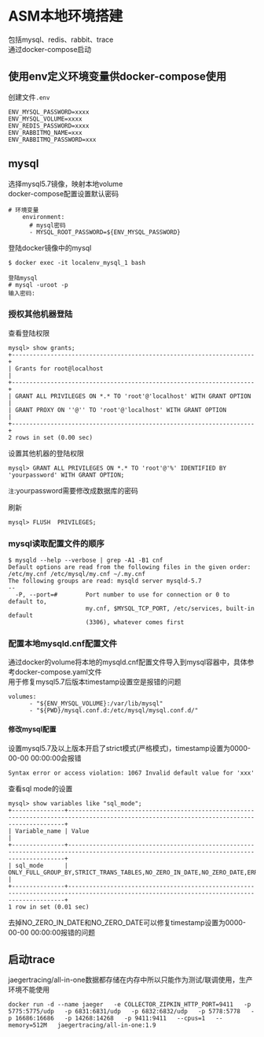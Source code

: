 # ASM本地环境搭建
包括mysql、redis、rabbit、trace<br>
通过docker-compose启动

## 使用env定义环境变量供docker-compose使用
创建文件`.env`

```
ENV_MYSQL_PASSWORD=xxxx
ENV_MYSQL_VOLUME=xxxx
ENV_REDIS_PASSWORD=xxxx
ENV_RABBITMQ_NAME=xxx
ENV_RABBITMQ_PASSWORD=xxx
```

## mysql
选择mysql5.7镜像，映射本地volume<br>
docker-compose配置设置默认密码

```
# 环境变量
    environment:
      # mysql密码
      - MYSQL_ROOT_PASSWORD=${ENV_MYSQL_PASSWORD}
```

登陆docker镜像中的mysql

```
$ docker exec -it localenv_mysql_1 bash

登陆mysql
# mysql -uroot -p
输入密码:
```

### 授权其他机器登陆

查看登陆权限

```
mysql> show grants;
+---------------------------------------------------------------------+
| Grants for root@localhost                                           |
+---------------------------------------------------------------------+
| GRANT ALL PRIVILEGES ON *.* TO 'root'@'localhost' WITH GRANT OPTION |
| GRANT PROXY ON ''@'' TO 'root'@'localhost' WITH GRANT OPTION        |
+---------------------------------------------------------------------+
2 rows in set (0.00 sec)
```

设置其他机器的登陆权限

```
mysql> GRANT ALL PRIVILEGES ON *.* TO 'root'@'%' IDENTIFIED BY 'yourpassword' WITH GRANT OPTION;
```

`注`:yourpassword需要修改成数据库的密码

刷新

```
mysql> FLUSH  PRIVILEGES;
```


### mysql读取配置文件的顺序

```
$ mysqld --help --verbose | grep -A1 -B1 cnf
Default options are read from the following files in the given order:
/etc/my.cnf /etc/mysql/my.cnf ~/.my.cnf
The following groups are read: mysqld server mysqld-5.7
--
  -P, --port=#        Port number to use for connection or 0 to default to,
                      my.cnf, $MYSQL_TCP_PORT, /etc/services, built-in default
                      (3306), whatever comes first
```

### 配置本地mysqld.cnf配置文件
通过docker的volume将本地的mysqld.cnf配置文件导入到mysql容器中，具体参考docker-compose.yaml文件<br>
用于修复mysql5.7后版本timestamp设置空是报错的问题

```
volumes:
      - "${ENV_MYSQL_VOLUME}:/var/lib/mysql"
      - "${PWD}/mysql.conf.d:/etc/mysql/mysql.conf.d/"
```

#### 修改mysql配置
设置mysql5.7及以上版本开启了strict模式(严格模式)，timestamp设置为0000-00-00 00:00:00会报错

```
Syntax error or access violation: 1067 Invalid default value for 'xxx'
```

查看sql mode的设置

```
mysql> show variables like "sql_mode";
+---------------+-------------------------------------------------------------------------------------------------------------------------------------------+
| Variable_name | Value                                                                                                                                     |
+---------------+-------------------------------------------------------------------------------------------------------------------------------------------+
| sql_mode      | ONLY_FULL_GROUP_BY,STRICT_TRANS_TABLES,NO_ZERO_IN_DATE,NO_ZERO_DATE,ERROR_FOR_DIVISION_BY_ZERO,NO_AUTO_CREATE_USER,NO_ENGINE_SUBSTITUTION |
+---------------+-------------------------------------------------------------------------------------------------------------------------------------------+
1 row in set (0.01 sec)
```

去掉NO_ZERO_IN_DATE和NO_ZERO_DATE可以修复timestamp设置为0000-00-00 00:00:00报错的问题

## 启动trace

jaegertracing/all-in-one数据都存储在内存中所以只能作为测试/联调使用，生产环境不能使用

```
docker run -d --name jaeger   -e COLLECTOR_ZIPKIN_HTTP_PORT=9411   -p 5775:5775/udp   -p 6831:6831/udp   -p 6832:6832/udp   -p 5778:5778   -p 16686:16686   -p 14268:14268   -p 9411:9411   --cpus=1   --memory=512M   jaegertracing/all-in-one:1.9
```